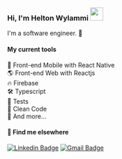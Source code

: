 ### Hi, I'm Helton Wylammi <img src="https://media.giphy.com/media/hvRJCLFzcasrR4ia7z/giphy.gif" width="30" >

I'm a software engineer.
🖤
#### My current tools 
📲 Front-end Mobile with React Native  
🌎 Front-end Web with Reactjs  
🔥 Firebase  
🛠️ Typescript  
🧪 Tests   
📙 Clean Code  
🧰 And more...  

#### 💬 Find me elsewhere

[![Linkedin Badge](https://img.shields.io/badge/-Linkedin-blue?style=flat-square&logo=Linkedin&logoColor=white&link=https://https://www.linkedin.com/in/helton-wylammi-phg/)](https://www.linkedin.com/in/helton-wylammi-phg/) 
[![Gmail Badge](https://img.shields.io/badge/-wylammi.helton@gmail.com-c14438?style=flat-square&logo=Gmail&logoColor=white&link=mailto:wylammi.helton@gmail.com)](mailto:wylammi.helton@gmail.com)
